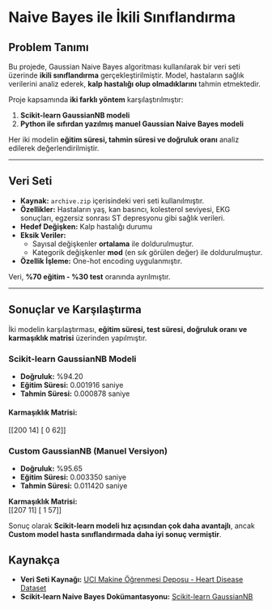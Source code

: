 # Naive Bayes ile İkili Sınıflandırma

## Problem Tanımı

Bu projede, Gaussian Naive Bayes algoritması kullanılarak bir veri seti üzerinde **ikili sınıflandırma** gerçekleştirilmiştir. Model, hastaların sağlık verilerini analiz ederek, **kalp hastalığı olup olmadıklarını** tahmin etmektedir.

Proje kapsamında **iki farklı yöntem** karşılaştırılmıştır:

1. **Scikit-learn GaussianNB modeli**
2. **Python ile sıfırdan yazılmış manuel Gaussian Naive Bayes modeli**

Her iki modelin **eğitim süresi, tahmin süresi ve doğruluk oranı** analiz edilerek değerlendirilmiştir.

---

## Veri Seti

- **Kaynak:** `archive.zip` içerisindeki veri seti kullanılmıştır.
- **Özellikler:** Hastaların yaş, kan basıncı, kolesterol seviyesi, EKG sonuçları, egzersiz sonrası ST depresyonu gibi sağlık verileri.
- **Hedef Değişken:** Kalp hastalığı durumu  
- **Eksik Veriler:**  
  - Sayısal değişkenler **ortalama** ile doldurulmuştur.  
  - Kategorik değişkenler **mod** (en sık görülen değer) ile doldurulmuştur.  
- **Özellik İşleme:** One-hot encoding uygulanmıştır.

Veri, **%70 eğitim - %30 test** oranında ayrılmıştır.

---

## Sonuçlar ve Karşılaştırma  

İki modelin karşılaştırması, **eğitim süresi, test süresi, doğruluk oranı ve karmaşıklık matrisi** üzerinden yapılmıştır.

###  Scikit-learn GaussianNB Modeli
- **Doğruluk:** %94.20  
- **Eğitim Süresi:** 0.001916 saniye  
- **Tahmin Süresi:** 0.000878 saniye  

#### **Karmaşıklık Matrisi:**  
[[200  14]
 [  0  62]]
 
###  Custom GaussianNB (Manuel Versiyon)
- **Doğruluk:** %95.65  
- **Eğitim Süresi:** 0.003350 saniye
- **Tahmin Süresi:** 0.011420 saniye 

**Karmaşıklık Matrisi:**  
 [[207  11]
  [  1  57]]

 Sonuç olarak **Scikit-learn modeli hız açısından çok daha avantajlı**, ancak **Custom model hasta sınıflandırmada daha iyi sonuç vermiştir**.
 ## Kaynakça  

- **Veri Seti Kaynağı:** [UCI Makine Öğrenmesi Deposu - Heart Disease Dataset](https://archive.ics.uci.edu/ml/datasets/Heart+Disease)  
- **Scikit-learn Naive Bayes Dokümantasyonu:** [Scikit-learn GaussianNB](https://scikit-learn.org/stable/modules/naive_bayes.html)  

